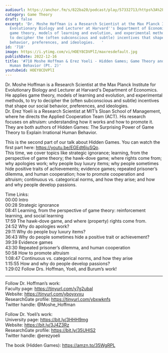 ```yaml
---
audiourl: https://anchor.fm/s/822ba20/podcast/play/57332713/https%3A%2F%2Fd3ctxlq1ktw2nl.cloudfront.net%2Fstaging%2F2022-8-9%2Fa07b146a-acac-50b7-4619-861b32bff486.m4a
category: Game Theory
draft: false
excerpt: 'Dr. Moshe Hoffman is a Research Scientist at the Max Planck Institute for
  Evolutionary Biology and Lecturer at Harvard''s Department of Economics. He applies
  game theory, models of learning and evolution, and experimental methods, to try
  to decipher the (often subconscious and subtle) incentives that shape our social
  behavior, preferences, and ideologies.   '
id: '718'
image: https://i.ytimg.com/vi/HOEY8CDVPlI/maxresdefault.jpg
publishDate: 2022-12-16
title: '#718 Moshe Hoffman & Erez Yoeli - Hidden Games; Game Theory and Irrational
  Human Behavior (Pt. 2)'
youtubeid: HOEY8CDVPlI
---
```

<div class="timelinks">

Dr. Moshe Hoffman is a Research Scientist at the Max Planck Institute for Evolutionary Biology and Lecturer at Harvard's Department of Economics. He applies game theory, models of learning and evolution, and experimental methods, to try to decipher the (often subconscious and subtle) incentives that shape our social behavior, preferences, and ideologies.   
Dr. Erez Yoeli is a Research Scientist at MIT’s Sloan School of Management, where he directs the Applied Cooperation Team (ACT). His research focuses on altruism: understanding how it works and how to promote it.   
They are both authors of Hidden Games: The Surprising Power of Game Theory to Explain Irrational Human Behavior.

This is the second part of our talk about Hidden Games. You can watch the first part here: https://youtu.be/EGEdt6iuSQo.  
This time, we cover topics like strategic ignorance; learning, from the perspective of game theory; the hawk-dove game; where rights come from; why apologies work; why people buy luxury items; why people sometimes hide positive traits of achievements; evidence games; repeated prisoner’s dilemma, and human cooperation; how to promote cooperation and altruism; continuous vs. categorical norms, and how they arise; and how and why people develop passions.



Time Links:  
<time>00:00</time> Intro  
<time>00:28</time> Strategic ignorance  
<time>08:41</time> Learning, from the perspective of game theory: reinforcement learning, and social learning  
<time>17:59</time> The hawk-dove game, and where (property) rights come from.  
<time>24:52</time> Why do apologies work?  
<time>29:11</time> Why do people buy luxury items?  
<time>36:43</time> Why do people sometimes hide a positive trait or achievement?  
<time>39:39</time> Evidence games  
<time>43:30</time> Repeated prisoner’s dilemma, and human cooperation  
<time>50:58</time> How to promote altruism  
<time>1:08:47</time> Continuous vs. categorical norms, and how they arise  
<time>1:15:55</time> How and why do people develop passions?  
<time>1:29:02</time> Follow Drs. Hoffman, Yoeli, and Burum’s work!

---

Follow Dr. Hoffman’s work:  
Faculty page: https://tinyurl.com/y7g2ubal  
Website: https://tinyurl.com/yboyxvxu  
ResearchGate profile: https://tinyurl.com/ybxwknfs  
Twitter handle: @Moshe_Hoffman

Follow Dr. Yoeli’s work:  
University page: https://bit.ly/3HHH9mg  
Website: https://bit.ly/3J4Z3Rz  
ResearchGate profile: https://bit.ly/35UHlS2  
Twitter handle: @erezyoeli

The book (Hidden Games): https://amzn.to/35WgRPL
</div>

